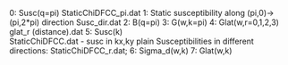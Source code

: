 0:  Susc(q=pi)
        StaticChiDFCC_pi.dat
1:  Static susceptibility along (pi,0)->(pi,2*pi) direction
        Susc_dir.dat
2:  B(q=pi)
3:  G(w,k=pi)
4:  Glat(w,r=0,1,2,3)
    glat_r (distance).dat
5:  Susc(k)    
        StaticChiDFCC.dat - susc in kx,ky plain
    Susceptibilities in different directions: 
    StaticChiDFCC_r.dat; 
6: Sigma_d(w,k)
7: Glat(w,k)


